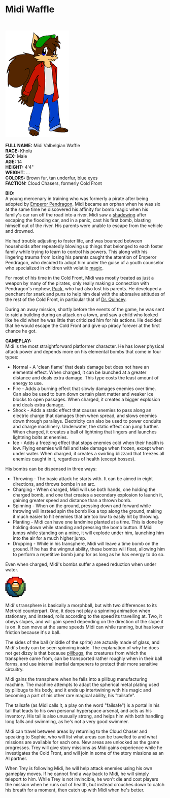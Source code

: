 # Midi Waffle

&nbsp;

![Midi](img/midi.png)

**FULL NAME:** Midi Valbelgian Waffle  
**RACE:** Kholu	 
**SEX:** Male  
**AGE:** 14  
**HEIGHT:** 4'4"  
**WEIGHT:** ...  
**COLORS:** Brown fur, tan underfur, blue eyes  
**FACTION:** Cloud Chasers, formerly Cold Front

**BIO:**  
A young mercenary in training who was formerly a pirate after being adopted by [Emperor Pendragon](pendragon.md). Midi became an orphan when he was six at the same time he discovered his affinity for bomb magic when his family's car ran off the road into a river. Midi saw a [shadewing](shadewing.md) after escaping the flooding car, and in a panic, cast his first bomb, blasting himself out of the river. His parents were unable to escape from the vehicle and drowned.

He had trouble adjusting to foster life, and was bounced between households after repeatedly blowing up things that belonged to each foster family while trying to learn to control his powers. This along with his lingering trauma from losing his parents caught the attention of Emperor Pendragon, who decided to adopt him under the guise of a youth counselor who specialized in children with volatile [magic](magic.md).

For most of his time in the Cold Front, Midi was mostly treated as just a weapon by many of the pirates, only really making a connection with Pendragon's nephew, [Puck](puck.md), who had also lost his parents. He developed a penchant for snark and puns to help him deal with the abbrasive attitudes of the rest of the Cold Front, in particular that of [Dr. Quincey](drq.md).

During an away mission, shortly before the events of the game, he was sent to raid a building during an attack on a town, and saw a child who looked like he did when he was little that criticized him for his actions. He decided that he would escape the Cold Front and give up piracy forever at the first chance he got.

**GAMEPLAY:**  
Midi is the most straightforward platformer character. He has lower physical attack power and depends more on his elemental bombs that come in four types:

* Normal - A 'clean flame' that deals damage but does not have an elemental effect. When charged, it can be launched at a greater distance and deals extra damage. This type costs the least amount of energy to use.
* Fire - Adds a burning effect that slowly damages enemies over time. Can also be used to burn down certain plant matter and weaker ice blocks to open passages. When charged, it creates a bigger explosion and deals extra damage.
* Shock - Adds a static effect that causes enemies to pass along an electric charge that damages them when spread, and slows enemies down through paralisys. Electricity can also be used to power conduits and charge machinery. Underwater, the static effect can jump further. When charged, it creates a ball of lightning that lingers and launches lightning bolts at enemies.
* Ice - Adds a freezing effect that stops enemies cold when their health is low. Flying enemies will fall and take damage when frozen, except when under water. When charged, it creates a swirling blizzard that freezes all enemies caught in it, regardless of health (except bosses).

His bombs can be dispensed in three ways:

* Throwing - The basic attack he starts with. It can be aimed in eight directions, and throws bombs in an arc.
* Charging - When charged, Midi will use both hands, one holding the charged bomb, and one that creates a secondary explosion to launch it, gaining greater speed and distance than a thrown bomb.
* Spinning - When on the ground, pressing down and forward while throwing will instead spin the bomb like a top along the ground, making it much easier to hit enemies that are too low to easily hit by throwing.
* Planting - Midi can have one landmine planted at a time. This is done by holding down while standing and pressing the bomb button. If Midi jumps while standing on a mine, it will explode under him, launching him into the air for a much higher jump.
* Dropping - While in his transphere, Midi will leave a time bomb on the ground. If he has the wingnut ability, these bombs will float, allowing him to perform a repetitive bomb jump for as long as he has energy to do so.

Even when charged, Midi's bombs suffer a speed reduction when under water.

![Transphere](img/transphere.gif)

Midi's transphere is basically a morphball, but with two differences to its Metroid counterpart. One, it does not play a spinning animation when stationary, and instead, rolls according to the speed its travelling at. Two, it obeys slopes, and will gain speed depending on the direction of the slope it is on. It can move at the same speeds Midi can while running, but has lower friction because it's a ball.

The sides of the ball (middle of the sprite) are actually made of glass, and Midi's body can be seen spinning inside. The explanation of why he does not get dizzy is that because [pillbugs](biometals.md), the creatures from which the transphere came from, can be transported rather roughly when in their ball forms, and use internal inertial dampeners to protect their more sensitive circuitry.

Midi gains the transphere when he falls into a pillbug manufacturing machine. The machine attempts to adapt the spherical metal plating used by pillbugs to his body, and it ends up intertwining with his magic and becoming a part of his other rare magical ability, his "tailsafe".

The tailsafe (as Midi calls it, a play on the word "failsafe") is a portal in his tail that leads to his own personal hyperspace arsenal, and acts as his inventory. His tail is also unusually strong, and helps him with both handling long falls and swimming, as he's not a very good swimmer.

Midi can travel between areas by returning to the Cloud Chaser and speaking to Sophie, who will list what areas can be travelled to and what missions are available for each one. New areas are unlocked as the game progresses. Trey will give story missions as Midi gains experience while he investigates the Cold Front, and will join in some of the story missions as an AI partner.

When Trey is following Midi, he will help attack enemies using his own gameplay moves. If he cannot find a way back to Midi, he will simply teleport to him. While Trey is not invincible, he won't die and cost players the mission when he runs out of health, but instead crouches down to catch his breath for a moment, then catch up with Midi when he's better.